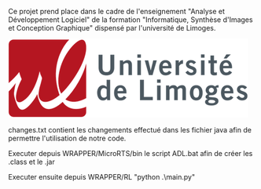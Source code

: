 Ce projet prend place dans le cadre de l'enseignement "Analyse et Développement Logiciel" de la formation "Informatique, Synthèse d'Images et Conception Graphique" dispensé par l'université de Limoges.

![logo université limoges](Images/logo_limoges.png?raw=true)

changes.txt contient les changements effectué dans les fichier java afin de permettre l'utilisation de notre code.

Executer depuis WRAPPER/MicroRTS/bin le script ADL.bat afin de créer les .class et le .jar

Executer ensuite depuis WRAPPER/RL "python .\main.py"
